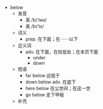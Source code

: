 - below
  - 发音
    - 英 /bɪ'ləʊ/
    - 美 /bɪ'lo/
  - 词义
    - prep. 在下面；在⋯⋯以下
  - 近义词
    - adv. 在下面，在较低处；在本页下面
      - under
      - down
  - 短语
    - far below 远低于
    - down below adv. 在底下
    - here below 在尘世间；在这一世
    - go below 走下甲板
  - 补充